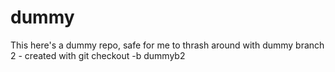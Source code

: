 dummy
=====
This here's a dummy repo, safe for me to thrash around with
dummy branch 2 - created with      git checkout -b dummyb2
